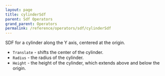 ```yaml
---
layout: page
title: cylinderSdf
parent: Sdf Operators
grand_parent: Operators
permalink: /reference/operators/sdf/cylinderSdf
---
```


SDF for a cylinder along the Y axis, centered at the origin.

* `Translate` - shifts the center of the cylinder.
* `Radius` - the radius of the cylinder.
* `Height` - the height of the cylinder, which extends above and below the origin.
